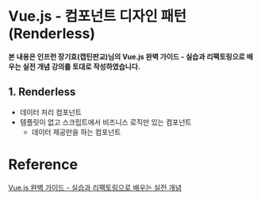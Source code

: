 

# Vue.js - 컴포넌트 디자인 패턴(Renderless)

**본 내용은 인프런 장기효(캡틴판교)님의 Vue.js 완벽 가이드 - 실습과 리팩토링으로 배우는 실전 개념 강의를 토대로 작성하였습니다.**



## 1. Renderless

* 데이터 처리 컴포넌트
* 템플릿이 없고 스크립트에서 비즈니스 로직만 있는 컴포넌트
  * 데이터 제공만을 하는 컴포넌트



# Reference

[Vue.js 완벽 가이드 - 실습과 리팩토링으로 배우는 실전 개념](https://www.inflearn.com/course/vue-js/dashboard)

